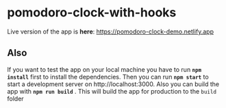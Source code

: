 # pomodoro-clock-with-hooks

Live version of the app is **here**: https://pomodoro-clock-demo.netlify.app

## Also
If you want to test the app on your local machine you have to run **`npm install`** first to install the dependencies. Then you can run **`npm start`** to start a development server on http://localhost:3000. 
Also you can build the app with **`npm run build`** .
This will build the app for production to the `build` folder

